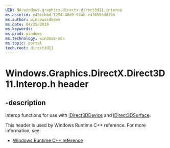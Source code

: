 ```yaml
---
UID: NA:windows.graphics.directx.direct3d11.interop
ms.assetid: e45ccbbd-1294-40d9-93ab-e4f6553dd39b
ms.author: windowssdkdev
ms.date: 04/25/2019
ms.keywords: 
ms.prod: windows
ms.technology: windows-sdk
ms.topic: portal
tech.root: direct3d11
---
```


# Windows.Graphics.DirectX.Direct3D11.Interop.h header

## -description

Interop functions for use with [IDirect3DDevice](/uwp/api/windows.graphics.directx.direct3d11.idirect3ddevice) and [IDirect3DSurface](/uwp/api/windows.graphics.directx.direct3d11.idirect3dsurface).

This header is used by Windows Runtime C++ reference. For more information, see:

- [Windows Runtime C++ reference](../_winrt)

